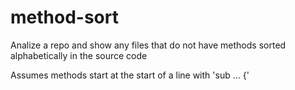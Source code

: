 # method-sort
Analize a repo and show any files that do not have methods sorted alphabetically in the source code

Assumes methods start at the start of a line with 'sub ... {'